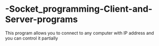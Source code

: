 # -Socket_programming-Client-and-Server-programs
This program allows you to connect to any computer with IP address and you can control it partially



